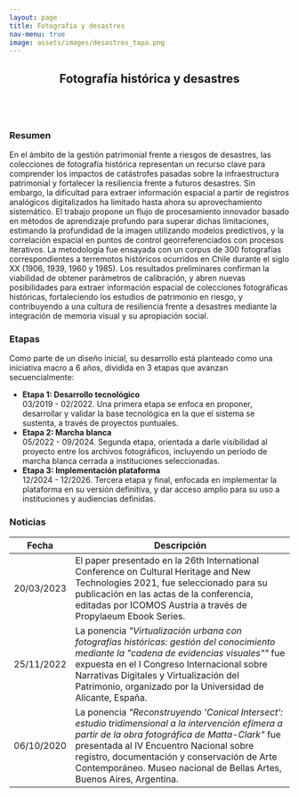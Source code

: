 ```yaml
---
layout: page
title: Fotografia y desastres
nav-menu: true
image: assets/images/desastres_tapa.png
---
```


<!-- Main -->
<div id="main" class="alt">

<!-- One -->
<section id="one">
	<div class="inner">
		<header class="major">
			<h2>Fotografía histórica y desastres</h2>
		</header>
		<span class="image main"><img src="https://evidenciavisual.org/assets/images/desastres_tapa.png" alt="" /></span>

<!-- Content -->
<h3 id="content">Resumen</h3>
<p>En el ámbito de la gestión patrimonial frente a riesgos de desastres, las colecciones de fotografía histórica representan un recurso clave para comprender los impactos de catástrofes pasadas sobre la infraestructura patrimonial y fortalecer la resiliencia frente a futuros desastres. Sin embargo, la dificultad para extraer información espacial a partir de registros analógicos digitalizados ha limitado hasta ahora su aprovechamiento sistemático. El trabajo propone un flujo de procesamiento innovador basado en métodos de aprendizaje profundo para superar dichas limitaciones, estimando la profundidad de la imagen utilizando modelos predictivos, y la correlación espacial en puntos de control georreferenciados con procesos iterativos. La metodología fue ensayada con un corpus de 300 fotografías correspondientes a terremotos históricos ocurridos en Chile durante el siglo XX (1906, 1939, 1960 y 1985). Los resultados preliminares confirman la viabilidad de obtener parámetros de calibración, y abren nuevas posibilidades para extraer información espacial de colecciones fotográficas históricas, fortaleciendo los estudios de patrimonio en riesgo, y contribuyendo a una cultura de resiliencia frente a desastres mediante la integración de memoria visual y su apropiación social.</p>


<h3>Etapas</h3>
<p>Como parte de un diseño inicial, su desarrollo está planteado como una iniciativa macro a 6 años, dividida en 3 etapas que avanzan secuencialmente:</p>

<ul class="alt">
	<li><b>Etapa 1: Desarrollo tecnológico</b><br><span>03/2019 - 02/2022. Una primera etapa se enfoca en proponer, desarrollar y validar la base tecnológica en la que el sistema se sustenta, a través de proyectos puntuales.</span></li>
	<li><b>Etapa 2: Marcha blanca</b><br><span>05/2022 - 09/2024. Segunda etapa, orientada a darle visibilidad al proyecto entre los archivos fotográficos, incluyendo un período de marcha blanca cerrada a instituciones seleccionadas.</span></li>
	<li><b>Etapa 3: Implementación plataforma</b><br><span>12/2024 - 12/2026. Tercera etapa y final, enfocada en implementar la plataforma en su versión definitiva, y dar acceso amplio para su uso a instituciones y audiencias definidas.</span></li>
</ul>

<h3>Noticias</h3>
<div class="table-wrapper">
	<table>
		<thead>
			<tr>
				<th>Fecha</th>
				<th>Descripción</th>
			</tr>
		</thead>
		<tbody>
			<tr>
		        <td>20/03/2023</td>
		        <td>El paper presentado en la 26th International Conference on Cultural Heritage and New Technologies 2021, fue seleccionado para su publicación en las actas de la conferencia, editadas por ICOMOS Austria a través de Propylaeum Ebook Series.</td>
		    </tr>
			<tr>
		        <td>25/11/2022</td>
		        <td>La ponencia <i>"Virtualización urbana con fotografías históricas: gestión del conocimiento mediante la "cadena de evidencias visuales""</i> fue expuesta en el I Congreso Internacional sobre Narrativas Digitales y Virtualización del Patrimonio, organizado por la Universidad de Alicante, España.</td>
		    </tr>
		    <tr>
		        <td>06/10/2020</td>
		        <td>La ponencia <i>"Reconstruyendo 'Conical Intersect': estudio tridimensional a la intervención efímera a partir de la obra fotográfica de Matta-Clark"</i> fue presentada al IV Encuentro Nacional sobre registro, documentación y conservación de Arte Contemporáneo. Museo nacional de Bellas Artes, Buenos Aires, Argentina.</td>
		    </tr>
		</tbody>
<!-- 		<tfoot>
			<tr>
				<td colspan="2"></td>
				<td>100.00</td>
			</tr>
		</tfoot> -->
	</table>
</div>


</div>
</section>

</div>
